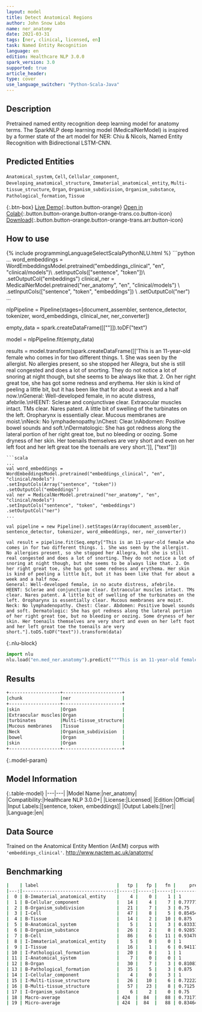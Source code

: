 ```yaml
---
layout: model
title: Detect Anatomical Regions
author: John Snow Labs
name: ner_anatomy
date: 2021-03-31
tags: [ner, clinical, licensed, en]
task: Named Entity Recognition
language: en
edition: Healthcare NLP 3.0.0
spark_version: 3.0
supported: true
article_header:
type: cover
use_language_switcher: "Python-Scala-Java"
---
```


## Description

Pretrained named entity recognition deep learning model for anatomy terms. The SparkNLP deep learning model (MedicalNerModel) is inspired by a former state of the art model for NER: Chiu & Nicols, Named Entity Recognition with Bidirectional LSTM-CNN.

## Predicted Entities

`Anatomical_system`, `Cell`, `Cellular_component`, `Developing_anatomical_structure`, `Immaterial_anatomical_entity`, `Multi-tissue_structure`, `Organ`, `Organism_subdivision`, `Organism_substance`, `Pathological_formation`, `Tissue`

{:.btn-box}
[Live Demo](https://demo.johnsnowlabs.com/healthcare/NER_ANATOMY/){:.button.button-orange}
[Open in Colab](https://colab.research.google.com/github/JohnSnowLabs/spark-nlp-workshop/blob/master/tutorials/Certification_Trainings/Healthcare/1.Clinical_Named_Entity_Recognition_Model.ipynb){:.button.button-orange.button-orange-trans.co.button-icon}
[Download](https://s3.amazonaws.com/auxdata.johnsnowlabs.com/clinical/models/ner_anatomy_en_3.0.0_3.0_1617208433342.zip){:.button.button-orange.button-orange-trans.arr.button-icon}

## How to use



<div class="tabs-box" markdown="1">
{% include programmingLanguageSelectScalaPythonNLU.html %}
```python
...
word_embeddings = WordEmbeddingsModel.pretrained("embeddings_clinical", "en", "clinical/models")\
.setInputCols(["sentence", "token"])\
.setOutputCol("embeddings")
clinical_ner = MedicalNerModel.pretrained("ner_anatomy", "en", "clinical/models") \
.setInputCols(["sentence", "token", "embeddings"]) \
.setOutputCol("ner")
...

nlpPipeline = Pipeline(stages=[document_assembler, sentence_detector, tokenizer, word_embeddings, clinical_ner, ner_converter])

empty_data = spark.createDataFrame([[""]]).toDF("text")

model = nlpPipeline.fit(empty_data)

results = model.transform(spark.createDataFrame([['This is an 11-year-old female who comes in for two different things. 1. She was seen by the allergist. No allergies present, so she stopped her Allegra, but she is still real congested and does a lot of snorting. They do not notice a lot of snoring at night though, but she seems to be always like that. 2. On her right great toe, she has got some redness and erythema. Her skin is kind of peeling a little bit, but it has been like that for about a week and a half now.\nGeneral: Well-developed female, in no acute distress, afebrile.\nHEENT: Sclerae and conjunctivae clear. Extraocular muscles intact. TMs clear. Nares patent. A little bit of swelling of the turbinates on the left. Oropharynx is essentially clear. Mucous membranes are moist.\nNeck: No lymphadenopathy.\nChest: Clear.\nAbdomen: Positive bowel sounds and soft.\nDermatologic: She has got redness along the lateral portion of her right great toe, but no bleeding or oozing. Some dryness of her skin. Her toenails themselves are very short and even on her left foot and her left great toe the toenails are very short.']], ["text"]))
```
```scala
...
val word_embeddings = WordEmbeddingsModel.pretrained("embeddings_clinical", "en", "clinical/models")
.setInputCols(Array("sentence", "token"))
.setOutputCol("embeddings")
val ner = MedicalNerModel.pretrained("ner_anatomy", "en", "clinical/models")
.setInputCols("sentence", "token", "embeddings")
.setOutputCol("ner")
...

val pipeline = new Pipeline().setStages(Array(document_assembler, sentence_detector, tokenizer, word_embeddings, ner, ner_converter))

val result = pipeline.fit(Seq.empty["This is an 11-year-old female who comes in for two different things. 1. She was seen by the allergist. No allergies present, so she stopped her Allegra, but she is still real congested and does a lot of snorting. They do not notice a lot of snoring at night though, but she seems to be always like that. 2. On her right great toe, she has got some redness and erythema. Her skin is kind of peeling a little bit, but it has been like that for about a week and a half now.
General: Well-developed female, in no acute distress, afebrile.
HEENT: Sclerae and conjunctivae clear. Extraocular muscles intact. TMs clear. Nares patent. A little bit of swelling of the turbinates on the left. Oropharynx is essentially clear. Mucous membranes are moist. Neck: No lymphadenopathy. Chest: Clear. Abdomen: Positive bowel sounds and soft. Dermatologic: She has got redness along the lateral portion of her right great toe, but no bleeding or oozing. Some dryness of her skin. Her toenails themselves are very short and even on her left foot and her left great toe the toenails are very short."].toDS.toDF("text")).transform(data)
```


{:.nlu-block}
```python
import nlu
nlu.load("en.med_ner.anatomy").predict("""This is an 11-year-old female who comes in for two different things. 1. She was seen by the allergist. No allergies present, so she stopped her Allegra, but she is still real congested and does a lot of snorting. They do not notice a lot of snoring at night though, but she seems to be always like that. 2. On her right great toe, she has got some redness and erythema. Her skin is kind of peeling a little bit, but it has been like that for about a week and a half now.\nGeneral: Well-developed female, in no acute distress, afebrile.\nHEENT: Sclerae and conjunctivae clear. Extraocular muscles intact. TMs clear. Nares patent. A little bit of swelling of the turbinates on the left. Oropharynx is essentially clear. Mucous membranes are moist.\nNeck: No lymphadenopathy.\nChest: Clear.\nAbdomen: Positive bowel sounds and soft.\nDermatologic: She has got redness along the lateral portion of her right great toe, but no bleeding or oozing. Some dryness of her skin. Her toenails themselves are very short and even on her left foot and her left great toe the toenails are very short.""")
```

</div>

## Results

```bash
+-------------------+----------------------+
|chunk              |ner                   |
+-------------------+----------------------+
|skin               |Organ                 |
|Extraocular muscles|Organ                 |
|turbinates         |Multi-tissue_structure|
|Mucous membranes   |Tissue                |
|Neck               |Organism_subdivision  |
|bowel              |Organ                 |
|skin               |Organ                 |
+-------------------+----------------------+
```

{:.model-param}
## Model Information

{:.table-model}
|---|---|
|Model Name:|ner_anatomy|
|Compatibility:|Healthcare NLP 3.0.0+|
|License:|Licensed|
|Edition:|Official|
|Input Labels:|[sentence, token, embeddings]|
|Output Labels:|[ner]|
|Language:|en|

## Data Source

Trained on the Anatomical Entity Mention (AnEM) corpus with ``'embeddings_clinical'``.
http://www.nactem.ac.uk/anatomy/

## Benchmarking

```bash
|    | label                             |   tp |   fp |   fn |     prec |      rec |       f1 |
|---:|----------------------------------:|-----:|-----:|-----:|---------:|---------:|---------:|
|  0 | B-Immaterial_anatomical_entity    |    4 |    0 |    1 | 1        | 0.8      | 0.888889 |
|  1 | B-Cellular_component              |   14 |    4 |    7 | 0.777778 | 0.666667 | 0.717949 |
|  2 | B-Organism_subdivision            |   21 |    7 |    3 | 0.75     | 0.875    | 0.807692 |
|  3 | I-Cell                            |   47 |    8 |    5 | 0.854545 | 0.903846 | 0.878505 |
|  4 | B-Tissue                          |   14 |    2 |   10 | 0.875    | 0.583333 | 0.7      |
|  5 | B-Anatomical_system               |    5 |    1 |    3 | 0.833333 | 0.625    | 0.714286 |
|  6 | B-Organism_substance              |   26 |    2 |    8 | 0.928571 | 0.764706 | 0.83871  |
|  7 | B-Cell                            |   86 |    6 |   11 | 0.934783 | 0.886598 | 0.910053 |
|  8 | I-Immaterial_anatomical_entity    |    5 |    0 |    0 | 1        | 1        | 1        |
|  9 | I-Tissue                          |   16 |    1 |    6 | 0.941176 | 0.727273 | 0.820513 |
| 10 | I-Pathological_formation          |   20 |    0 |    1 | 1        | 0.952381 | 0.97561  |
| 11 | I-Anatomical_system               |    7 |    0 |    0 | 1        | 1        | 1        |
| 12 | B-Organ                           |   30 |    7 |    3 | 0.810811 | 0.909091 | 0.857143 |
| 13 | B-Pathological_formation          |   35 |    5 |    3 | 0.875    | 0.921053 | 0.897436 |
| 14 | I-Cellular_component              |    4 |    0 |    3 | 1        | 0.571429 | 0.727273 |
| 15 | I-Multi-tissue_structure          |   26 |   10 |    6 | 0.722222 | 0.8125   | 0.764706 |
| 16 | B-Multi-tissue_structure          |   57 |   23 |    8 | 0.7125   | 0.876923 | 0.786207 |
| 17 | I-Organism_substance              |    6 |    2 |    0 | 0.75     | 1        | 0.857143 |
| 18 | Macro-average                     | 424  |  84  |   88 | 0.731775 | 0.682666 | 0.706368 |
| 19 | Micro-average                     | 424  |  84  |   88 | 0.834646 | 0.828125 | 0.831372 |
```